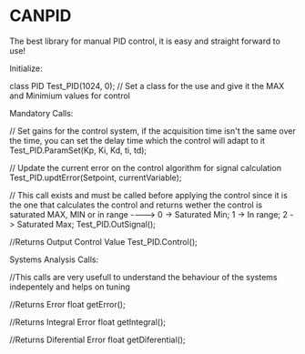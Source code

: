 # CANPID


The best library for manual PID control, it is easy and straight forward to use!

Initialize:

class PID Test_PID(1024, 0);  // Set a class for the use and give it the MAX and Minimium values for control

Mandatory Calls:

// Set gains for the control system, if the acquisition time isn't the same over the time, you can set the delay time which the control will adapt to it
Test_PID.ParamSet(Kp, Ki, Kd, ti, td); 

// Update the current error on the control algorithm for signal calculation
Test_PID.updtError(Setpoint, currentVariable); 

// This call exists and must be called before applying the control since it is the one that calculates the control and returns wether the control is saturated MAX, MIN or in range  ---->     0 -> Saturated Min;   1 -> In range;   2 -> Saturated Max;
Test_PID.OutSignal(); 

//Returns Output Control Value
Test_PID.Control();


Systems Analysis Calls:

//This calls are very usefull to understand the behaviour of the systems indepentely and helps on tuning

//Returns Error
float getError();

//Returns Integral Error
float getIntegral();

//Returns Diferential Error
float getDiferential();
